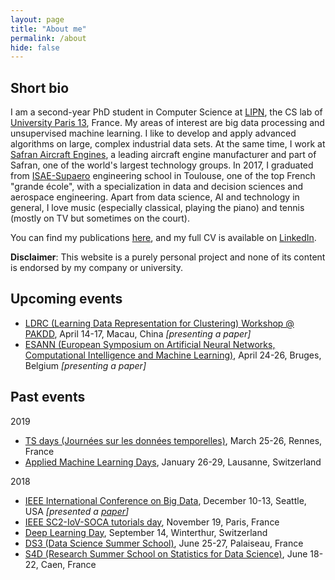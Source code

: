 ```yaml
---
layout: page
title: "About me"
permalink: /about
hide: false
---
```



## Short bio

I am a second-year PhD student in Computer Science at [LIPN](http://lipn.univ-paris13.fr), the CS lab of [University Paris 13](https://www.univ-paris13.fr/), France. My areas of interest are big data processing and unsupervised machine learning. I like to develop and apply advanced algorithms on large, complex industrial data sets. At the same time, I work at [Safran Aircraft Engines](https://www.safran-aircraft-engines.com/), a leading aircraft engine manufacturer and part of Safran, one of the world's largest technology groups.
In 2017, I graduated from [ISAE-Supaero](https://www.isae-supaero.fr/) engineering school in Toulouse, one of the top French "grande école", with a specialization in data and decision sciences and aerospace engineering.
Apart from data science, AI and technology in general, I love music (especially classical, playing the piano) and tennis (mostly on TV but sometimes on the court).

You can find my publications [here](publications), and my full CV is available on [LinkedIn](https://www.linkedin.com/in/florent-forest).

**Disclaimer**: This website is a purely personal project and none of its content is endorsed by my company or university.

## Upcoming events

* [LDRC (Learning Data Representation for Clustering) Workshop @ PAKDD](https://sites.google.com/view/pakdd-workshop-ldrc2019/), April 14-17, Macau, China *[presenting a paper]*
* [ESANN (European Symposium on Artificial Neural Networks, Computational Intelligence and Machine Learning)](https://www.elen.ucl.ac.be/esann/), April 24-26, Bruges, Belgium *[presenting a paper]*

## Past events

2019

* [TS days (Journées sur les données temporelles)](https://project.inria.fr/tsdays/), March 25-26, Rennes, France
* [Applied Machine Learning Days](https://www.appliedmldays.org/), January 26-29, Lausanne, Switzerland

2018

* [IEEE International Conference on Big Data](https://cci.drexel.edu/bigdata/bigdata2018/index.html), December 10-13, Seattle, USA *[presented a [paper](/publications)]*
* [IEEE SC2-IoV-SOCA tutorials day](https://lipn.univ-paris13.fr/~cerin/sc2iovsoca2018.html), November 19, Paris, France
* [Deep Learning Day](https://tensorchiefs.github.io/dlday2018/), September 14, Winterthur, Switzerland
* [DS3 (Data Science Summer School)](http://www.ds3-datascience-polytechnique.fr/), June 25-27, Palaiseau, France
* [S4D (Research Summer School on Statistics for Data Science)](https://s4d.sciencesconf.org/), June 18-22, Caen, France
